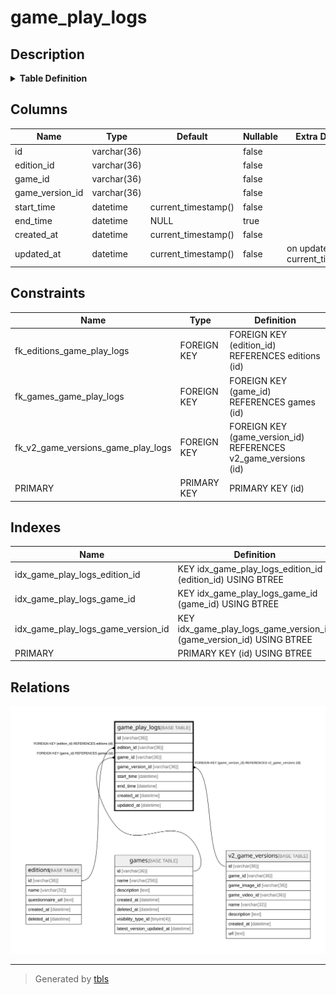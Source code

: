 # game_play_logs

## Description

<details>
<summary><strong>Table Definition</strong></summary>

```sql
CREATE TABLE `game_play_logs` (
  `id` varchar(36) NOT NULL,
  `edition_id` varchar(36) NOT NULL,
  `game_id` varchar(36) NOT NULL,
  `game_version_id` varchar(36) NOT NULL,
  `start_time` datetime NOT NULL DEFAULT current_timestamp(),
  `end_time` datetime DEFAULT NULL,
  `created_at` datetime NOT NULL DEFAULT current_timestamp(),
  `updated_at` datetime NOT NULL DEFAULT current_timestamp() ON UPDATE current_timestamp(),
  PRIMARY KEY (`id`),
  KEY `idx_game_play_logs_edition_id` (`edition_id`),
  KEY `idx_game_play_logs_game_id` (`game_id`),
  KEY `idx_game_play_logs_game_version_id` (`game_version_id`),
  CONSTRAINT `fk_editions_game_play_logs` FOREIGN KEY (`edition_id`) REFERENCES `editions` (`id`),
  CONSTRAINT `fk_games_game_play_logs` FOREIGN KEY (`game_id`) REFERENCES `games` (`id`),
  CONSTRAINT `fk_v2_game_versions_game_play_logs` FOREIGN KEY (`game_version_id`) REFERENCES `v2_game_versions` (`id`)
) ENGINE=InnoDB DEFAULT CHARSET=utf8mb4
```

</details>

## Columns

| Name | Type | Default | Nullable | Extra Definition | Children | Parents | Comment |
| ---- | ---- | ------- | -------- | ---------------- | -------- | ------- | ------- |
| id | varchar(36) |  | false |  |  |  |  |
| edition_id | varchar(36) |  | false |  |  | [editions](editions.md) |  |
| game_id | varchar(36) |  | false |  |  | [games](games.md) |  |
| game_version_id | varchar(36) |  | false |  |  | [v2_game_versions](v2_game_versions.md) |  |
| start_time | datetime | current_timestamp() | false |  |  |  |  |
| end_time | datetime | NULL | true |  |  |  |  |
| created_at | datetime | current_timestamp() | false |  |  |  |  |
| updated_at | datetime | current_timestamp() | false | on update current_timestamp() |  |  |  |

## Constraints

| Name | Type | Definition |
| ---- | ---- | ---------- |
| fk_editions_game_play_logs | FOREIGN KEY | FOREIGN KEY (edition_id) REFERENCES editions (id) |
| fk_games_game_play_logs | FOREIGN KEY | FOREIGN KEY (game_id) REFERENCES games (id) |
| fk_v2_game_versions_game_play_logs | FOREIGN KEY | FOREIGN KEY (game_version_id) REFERENCES v2_game_versions (id) |
| PRIMARY | PRIMARY KEY | PRIMARY KEY (id) |

## Indexes

| Name | Definition |
| ---- | ---------- |
| idx_game_play_logs_edition_id | KEY idx_game_play_logs_edition_id (edition_id) USING BTREE |
| idx_game_play_logs_game_id | KEY idx_game_play_logs_game_id (game_id) USING BTREE |
| idx_game_play_logs_game_version_id | KEY idx_game_play_logs_game_version_id (game_version_id) USING BTREE |
| PRIMARY | PRIMARY KEY (id) USING BTREE |

## Relations

![er](game_play_logs.svg)

---

> Generated by [tbls](https://github.com/k1LoW/tbls)
